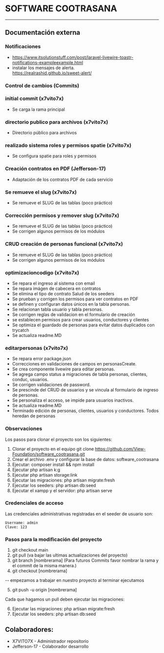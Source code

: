 # SOFTWARE COOTRASANA

<hr>

## Documentación externa

### Notificaciones

-   https://www.itsolutionstuff.com/post/laravel-livewire-toastr-notifications-exampleexample.html
-   instalar los mensajes de alerta. <br>
    https://realrashid.github.io/sweet-alert/

### Control de cambios (Commits)

### initial commit (x7vito7x)

-   Se carga la rama principal

### directorio publico para archivos (x7vito7x)

-   Directorio público para archivos

### realizado sistema roles y permisos spatie (x7vito7x)

-   Se configura spatie para roles y permisos

### Creación contratos en PDF (Jefferson-17)

-   Adaptación de los contratos PDF de cada servicio

### Se remueve el slug (x7vito7x)

-   Se remueve el SLUG de las tablas (poco práctico)

### Corrección permisos y remover slug (x7vito7x)

-   Se remueve el SLUG de las tablas (poco práctico)
-   Se corrigen algunos permisos de los módulos

### CRUD creación de personas funcional (x7vito7x)

-   Se remueve el SLUG de las tablas (poco práctico)
-   Se corrigen algunos permisos de los módulos

### optimizacioncodigo (x7vito7x)

-   Se repara el ingreso al sistema con email
-   Se repara imágen de cabecera en contratos
-   Se elimina el tipo de contrato Salud de los seeders
-   Se prueban y corrigen los permisos para ver contratos en PDF
-   se definen y configuran datos únicos en la tabla personas.
-   Se relacionan tabla usuario y tabla personas.
-   Se corrigen reglas de validacion en el formulario de creación
-   se establecen permisos para crear usuarios, conductores y clientes
-   Se optimiza el guardado de personas para evitar datos duplicados con trycatch
-   Se actualiza readme.MD

### editarpersonas (x7vito7x)

-   Se repara error package.json
-   Correcciones en validaciones de campos en personasCreate.
-   Se crea componente livewire para editar personas.
-   Se agrega campo status a migraciones de tabla personas, clientes, conduc, usuarios.
-   Se corrigen validaciones de password.
-   Se prescinde del CRUD de usuarios y se vincula al formulario de ingreso de personas.
-   Se personaliza el acceso, se impide para usuarios inactivos.
-   Se actualiza readme.MD
-   Terminado edición de personas, clientes, usuarios y conductores. Todos heredan de personas

### Observaciones

Los pasos para clonar el proyecto son los siguientes:

1. Clonar el proyecto en el equipo
   git clone https://github.com/View-Foundation/software_cootrasana.git
2. Crear el archivo .env y configurar la base de datos: software_cootrasana
3. Ejecutar: composer install && npm install
4. Ejecutar php artisan k:g
5. Ejecutar php artisan storage:link
6. Ejecutar las migraciones: php artisan migrate:fresh
7. Ejecutar los seeders: php artisan db:seed
8. Ejecutar el xampp y el servidor: php artisan serve

### Credenciales de acceso

Las credenciales administrativas registradas en el seeder de usuario son:

    Username: admin
    Clave: 123

### Pasos para la modificación del proyecto

1. git checkout main
2. git pull (va bajar las ultimas actualizaciones del proyecto)
3. git branch [nombrerama]
(Para futuros Commits favor nombrar la rama y el commit de la misma manera.)
4. git checkout [nombrerama]

-- empezamos a trabajar en nuestro proyecto
al terminar ejecutamos

5. git push -u origin [nombrerama]

Cada que hagamos un pull deben ejecutar las migraciones:

6. Ejecutar las migraciones: php artisan migrate:fresh
7. Ejecutar los seeders: php artisan db:seed

## Colaboradores:

- X7VITO7X - Administrador repositorio
- Jefferson-17 - Colaborador desarrollo
